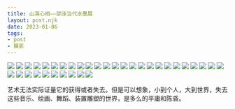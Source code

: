 ```yaml
---
title: 山海心相——邵泳当代水墨展
layout: post.njk
date: 2023-01-06
tags:
- post
- 摄影
---
```


![](/img/wisdom-beyond-the-heart-shao-yong-contemporary-ink-painting-exhibition/1.jpg)
![](/img/wisdom-beyond-the-heart-shao-yong-contemporary-ink-painting-exhibition/2.jpg)
![](/img/wisdom-beyond-the-heart-shao-yong-contemporary-ink-painting-exhibition/3.jpg)
![](/img/wisdom-beyond-the-heart-shao-yong-contemporary-ink-painting-exhibition/4.jpg)
![](/img/wisdom-beyond-the-heart-shao-yong-contemporary-ink-painting-exhibition/5.jpg)
![](/img/wisdom-beyond-the-heart-shao-yong-contemporary-ink-painting-exhibition/6.jpg)
![](/img/wisdom-beyond-the-heart-shao-yong-contemporary-ink-painting-exhibition/7.jpg)
![](/img/wisdom-beyond-the-heart-shao-yong-contemporary-ink-painting-exhibition/8.jpg)
![](/img/wisdom-beyond-the-heart-shao-yong-contemporary-ink-painting-exhibition/9.jpg)
![](/img/wisdom-beyond-the-heart-shao-yong-contemporary-ink-painting-exhibition/10.jpg)
![](/img/wisdom-beyond-the-heart-shao-yong-contemporary-ink-painting-exhibition/11.jpg)
![](/img/wisdom-beyond-the-heart-shao-yong-contemporary-ink-painting-exhibition/12.jpg)
![](/img/wisdom-beyond-the-heart-shao-yong-contemporary-ink-painting-exhibition/13.jpg)
![](/img/wisdom-beyond-the-heart-shao-yong-contemporary-ink-painting-exhibition/14.jpg)
![](/img/wisdom-beyond-the-heart-shao-yong-contemporary-ink-painting-exhibition/15.jpg)
![](/img/wisdom-beyond-the-heart-shao-yong-contemporary-ink-painting-exhibition/16.jpg)
![](/img/wisdom-beyond-the-heart-shao-yong-contemporary-ink-painting-exhibition/17.jpg)
![](/img/wisdom-beyond-the-heart-shao-yong-contemporary-ink-painting-exhibition/18.jpg)
![](/img/wisdom-beyond-the-heart-shao-yong-contemporary-ink-painting-exhibition/19.jpg)
![](/img/wisdom-beyond-the-heart-shao-yong-contemporary-ink-painting-exhibition/20.jpg)
![](/img/wisdom-beyond-the-heart-shao-yong-contemporary-ink-painting-exhibition/21.jpg)
![](/img/wisdom-beyond-the-heart-shao-yong-contemporary-ink-painting-exhibition/22.jpg)
![](/img/wisdom-beyond-the-heart-shao-yong-contemporary-ink-painting-exhibition/23.jpg)
![](/img/wisdom-beyond-the-heart-shao-yong-contemporary-ink-painting-exhibition/24.jpg)
![](/img/wisdom-beyond-the-heart-shao-yong-contemporary-ink-painting-exhibition/25.jpg)
![](/img/wisdom-beyond-the-heart-shao-yong-contemporary-ink-painting-exhibition/26.jpg)
![](/img/wisdom-beyond-the-heart-shao-yong-contemporary-ink-painting-exhibition/27.jpg)
![](/img/wisdom-beyond-the-heart-shao-yong-contemporary-ink-painting-exhibition/28.jpg)
![](/img/wisdom-beyond-the-heart-shao-yong-contemporary-ink-painting-exhibition/29.jpg)
![](/img/wisdom-beyond-the-heart-shao-yong-contemporary-ink-painting-exhibition/30.jpg)
![](/img/wisdom-beyond-the-heart-shao-yong-contemporary-ink-painting-exhibition/31.jpg)
![](/img/wisdom-beyond-the-heart-shao-yong-contemporary-ink-painting-exhibition/32.jpg)
![](/img/wisdom-beyond-the-heart-shao-yong-contemporary-ink-painting-exhibition/33.jpg)
![](/img/wisdom-beyond-the-heart-shao-yong-contemporary-ink-painting-exhibition/34.jpg)
![](/img/wisdom-beyond-the-heart-shao-yong-contemporary-ink-painting-exhibition/35.jpg)
<p class="caption">艺术无法实际证量它的获得或者失去。但是可以想象，小到个人，大到世界，失去这些音乐、绘画、舞蹈、装置雕塑的世界，是多么的平庸和陈昏。</p>

